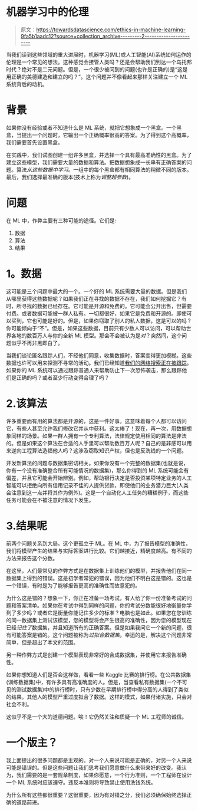 # 机器学习中的伦理

> 原文：<https://towardsdatascience.com/ethics-in-machine-learning-9fa5b1aadc12?source=collection_archive---------2----------------------->

当我们读到这些领域的重大进展时，机器学习(ML)或人工智能(AI)系统如何运作的伦理是一个常见的想法。这种感觉会接管人类吗？还是会帮助我们到达一个乌托邦时代？绝对不是二元问题。但是，一个很少被问到的问题(也许是正确的)是“这是用正确的美德建造和建立的吗？”。这个问题并不像看起来那样关注建立一个 ML 系统背后的动机。

# 背景

如果你没有经验或者不知道什么是 ML 系统，就把它想象成一个黑盒。一个黑盒，当提出一个问题时，它输出一个正确概率很高的答案。为了得到这个高概率，我们需要首先设置黑盒。

在实践中，我们试图创建一组许多黑盒，并选择一个具有最高准确性的黑盒。为了建立这些模型，我们需要大量的数据和算法。把数据想象成一长串有正确答案的问题。算法*从这些数据中学习*。一组中的每个黑盒都有相同算法的稍微不同的版本。最后，我们选择最准确的版本(技术上称为*调整超参数*)。

# 问题

在 ML 中，作弊主要有三种可能的途径。它们是:

1.  数据
2.  算法
3.  结果

# **1。数据**

这可能是三个问题中最大的一个。一个好的 ML 系统需要大量的数据。但是我们从哪里获得这些数据呢？如果我们正在寻找的数据不存在，我们如何挖掘它？有时，所寻找的数据已经存在。它可能是开源和免费的。它可能会公开出售，但需要付费。或者数据可能被一群人私有。一切都很好，如果它是免费和开源的。即使可以买到，它也可能是好的。但是，如果你窃取了别人的私人数据，这是可以的吗？你可能倾向于“不”。但是，如果这些数据，目前只有少数人可以访问，可以帮助世界各地的数百万人与你的全新 ML 模型。那会不会被认为是*对*？突然间，这个问题似乎不再非黑即白了。

当我们谈论匿名跟踪人们，不经他们同意，收集数据时，答案变得更加模糊。这些数据也许可以用来探测不寻常的活动。我们已经知道[我们的网络搜索正在被跟踪](https://www.theguardian.com/world/2013/aug/01/new-york-police-terrorism-pressure-cooker)。如果你的 ML 系统可以通过跟踪普通人来帮助防止下一次恐怖袭击，那么跟踪他们是正确的吗？或者至少行动变得合理了吗？

# 2.该算法

许多重要而有用的算法都是开源的，这是一件好事。这意味着每个人都可以访问它，有些人甚至允许我们修改它并从中获利。这太棒了！现在，再一次，用数据想象同样的场景。如果一群人拥有一个专利算法，法律规定使用相同的算法是非法的。但是如果这个算法在合适的人手里可以帮助数百万人呢？自己的是非感可以用来逆向工程算法造福他人吗？这涉及窃取知识产权，但也是反洗钱的一个问题。

开发新算法的问题与数据集密切相关。如果你没有一个完整的数据集(也就是说，你有一个没有准确整合所有可能情况的数据集)，那么你得到的 ML 系统可能会有偏差，并且它可能会开始辨别。例如，帮助银行决定是否投资某项特定业务的人工智能可以拒绝向所有信用记录不佳的人提供贷款，即使他们的业务潜力巨大(人类会注意到这一点并将其作为例外)。这是一个自动化人工任务的糟糕例子，而这些任务可能会在不被注意的情况下发生。

# 3.结果呢

前两个问题关系到大局。这个更孤立于 ML。在 ML 中，为了报告模型的准确性，我们将模型产生的结果与实际答案进行比较。它们越接近，精确度越高。有不同的方法来报告这个分数。

在这里，人们最常见的作弊方式是在数据集上训练他们的模型，并报告他们在同一数据集上得到的错误。这是初学者常犯的错误，因为他们不明白这是错的。这也是一个错误，有时是为了能够报告更高的准确性而故意犯的。

为什么这是错的？想象一下，你正在准备一场考试，有人给了你一份准备考试的问题和答案清单。如果你在考试中得到同样的问题，你的考试分数能很好地衡量你学到了多少吗？或者它是衡量你能记住多少的标准？电脑也是如此。如果您在您训练的同一数据集上测试该模型，您的模型将会产生很高的准确性，因为您的模型现在已经*记住了*数据集，并且知道所有的正确答案。但是如果我问它一个新的问题，很有可能答案是错的。这个问题被称为*过拟合数据集*。幸运的是，解决这个问题非常简单，但是超出了本文的范围。

另一种作弊方式是创建一个模型表现非常好的合成数据集，并使用它来报告准确性。

如果你想知道人们是否会这样做，看看一些 Kaggle 比赛的排行榜。在公共数据集(训练数据集)中，有许多具有高准确度的人。但是，当查看私有数据集(一个不可见的测试数据集)中的排行榜时，只有少数在早期排行榜中得分高的人得到了类似的结果。其他人的模型严重过度拟合了数据。这样的模式，如果付诸实施，只会对社会不利。

这似乎不是一个大的道德问题。唉！它仍然关注和质疑一个 ML 工程师的诚信。

# 一个版主？

我上面提出的很多问题都是主观的。对一个人来说可能是正确的，对另一个人来说可能是错误的。但是这些问题让我们思考我们愿意做什么来带来好的改变。我认为，我们需要的是一套规章制度，如果你愿意，一个行为准则，一个工程师在设计一个 ML 系统时应该遵守。违反本准则将导致禁止使用洗钱系统。

为什么所有这些都很重要？这很重要，因为有对错之分，我们必须确保始终选择正确的道路前进。